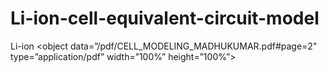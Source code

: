 # Li-ion-cell-equivalent-circuit-model
Li-ion
<object data=”/pdf/CELL_MODELING_MADHUKUMAR.pdf#page=2" type=”application/pdf” width=”100%” height=”100%”>
